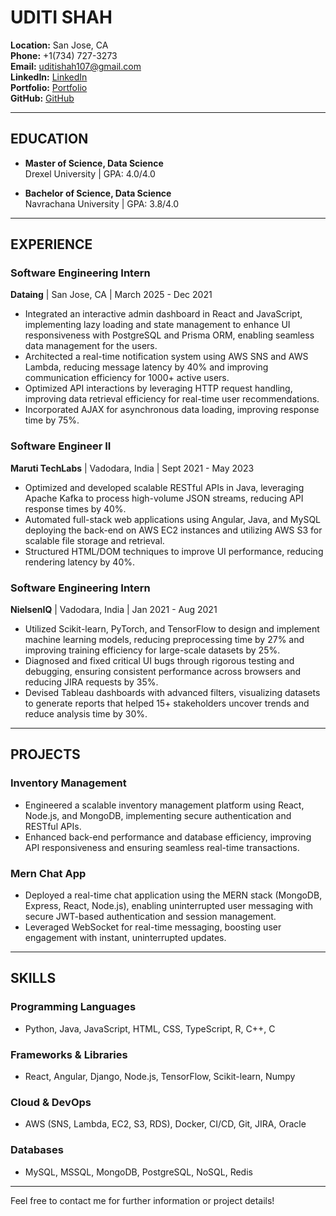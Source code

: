# UDITI SHAH

**Location:** San Jose, CA  
**Phone:** +1(734) 727-3273  
**Email:** uditishah107@gmail.com  
**LinkedIn:** [LinkedIn](#)  
**Portfolio:** [Portfolio](#)  
**GitHub:** [GitHub](#)

---

## EDUCATION

- **Master of Science, Data Science**  
  Drexel University | GPA: 4.0/4.0  

- **Bachelor of Science, Data Science**  
  Navrachana University | GPA: 3.8/4.0  

---

## EXPERIENCE

### **Software Engineering Intern**  
**Dataing** | San Jose, CA | March 2025 - Dec 2021
- Integrated an interactive admin dashboard in React and JavaScript, implementing lazy loading and state management to enhance UI responsiveness with PostgreSQL and Prisma ORM, enabling seamless data management for the users.
- Architected a real-time notification system using AWS SNS and AWS Lambda, reducing message latency by 40% and improving communication efficiency for 1000+ active users.
- Optimized API interactions by leveraging HTTP request handling, improving data retrieval efficiency for real-time user recommendations.
- Incorporated AJAX for asynchronous data loading, improving response time by 75%.

### **Software Engineer II**  
**Maruti TechLabs** | Vadodara, India | Sept 2021 - May 2023
- Optimized and developed scalable RESTful APIs in Java, leveraging Apache Kafka to process high-volume JSON streams, reducing API response times by 40%.
- Automated full-stack web applications using Angular, Java, and MySQL deploying the back-end on AWS EC2 instances and utilizing AWS S3 for scalable file storage and retrieval.
- Structured HTML/DOM techniques to improve UI performance, reducing rendering latency by 40%.

### **Software Engineering Intern**  
**NielsenIQ** | Vadodara, India | Jan 2021 - Aug 2021
- Utilized Scikit-learn, PyTorch, and TensorFlow to design and implement machine learning models, reducing preprocessing time by 27% and improving training efficiency for large-scale datasets by 25%.
- Diagnosed and fixed critical UI bugs through rigorous testing and debugging, ensuring consistent performance across browsers and reducing JIRA requests by 35%.
- Devised Tableau dashboards with advanced filters, visualizing datasets to generate reports that helped 15+ stakeholders uncover trends and reduce analysis time by 30%.

---

## PROJECTS

### **Inventory Management**
- Engineered a scalable inventory management platform using React, Node.js, and MongoDB, implementing secure authentication and RESTful APIs.
- Enhanced back-end performance and database efficiency, improving API responsiveness and ensuring seamless real-time transactions.

### **Mern Chat App**
- Deployed a real-time chat application using the MERN stack (MongoDB, Express, React, Node.js), enabling uninterrupted user messaging with secure JWT-based authentication and session management.
- Leveraged WebSocket for real-time messaging, boosting user engagement with instant, uninterrupted updates.

---

## SKILLS

### **Programming Languages**
- Python, Java, JavaScript, HTML, CSS, TypeScript, R, C++, C

### **Frameworks & Libraries**
- React, Angular, Django, Node.js, TensorFlow, Scikit-learn, Numpy

### **Cloud & DevOps**
- AWS (SNS, Lambda, EC2, S3, RDS), Docker, CI/CD, Git, JIRA, Oracle

### **Databases**
- MySQL, MSSQL, MongoDB, PostgreSQL, NoSQL, Redis

---

Feel free to contact me for further information or project details!
